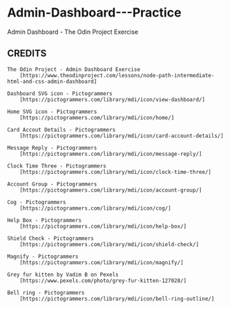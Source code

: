 # Admin-Dashboard---Practice
Admin Dashboard - The Odin Project Exercise

## CREDITS

	The Odin Project - Admin Dashboard Exercise
		[https://www.theodinproject.com/lessons/node-path-intermediate-html-and-css-admin-dashboard]
	
	Dashboard SVG icon - Pictogrammers
		[https://pictogrammers.com/library/mdi/icon/view-dashboard/]
		
	Home SVG icon - Pictogrammers
		[https://pictogrammers.com/library/mdi/icon/home/]
		
	Card Accout Details - Pictogrammers
		[https://pictogrammers.com/library/mdi/icon/card-account-details/]
		
	Message Reply - Pictogrammers
		[https://pictogrammers.com/library/mdi/icon/message-reply/]
		
	Clock Time Three - Pictogrammers	
		[https://pictogrammers.com/library/mdi/icon/clock-time-three/]
		
	Account Group - Pictogrammers	
		[https://pictogrammers.com/library/mdi/icon/account-group/]
	
	Cog - Pictogrammers
		[https://pictogrammers.com/library/mdi/icon/cog/]
		
	Help Box - Pictogrammers
		[https://pictogrammers.com/library/mdi/icon/help-box/]
	
	Shield Check - Pictogrammers
		[https://pictogrammers.com/library/mdi/icon/shield-check/]
		
	Magnify - Pictogrammers	
		[https://pictogrammers.com/library/mdi/icon/magnify/]
		
	Grey fur kitten by Vadim B on Pexels
		[https://www.pexels.com/photo/grey-fur-kitten-127028/]
		
	Bell ring - Pictogrammers
		[https://pictogrammers.com/library/mdi/icon/bell-ring-outline/]